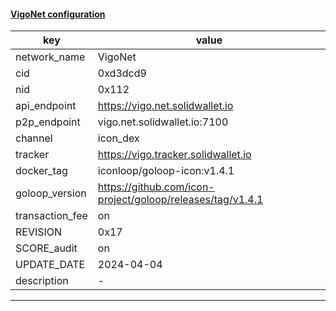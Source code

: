 #### [VigoNet configuration](https://networkinfo.solidwallet.io/node_info/VigoNet/default_configure.yml)
|key|value|
|---|---|
|network_name|VigoNet|
|cid|0xd3dcd9|
|nid|0x112|
|api_endpoint|https://vigo.net.solidwallet.io|
|p2p_endpoint|vigo.net.solidwallet.io:7100|
|channel|icon_dex|
|tracker|https://vigo.tracker.solidwallet.io|
|docker_tag|iconloop/goloop-icon:v1.4.1|
|goloop_version|https://github.com/icon-project/goloop/releases/tag/v1.4.1|
|transaction_fee|on|
|REVISION|0x17|
|SCORE_audit|on|
|UPDATE_DATE|2024-04-04|
|description|-|
---
